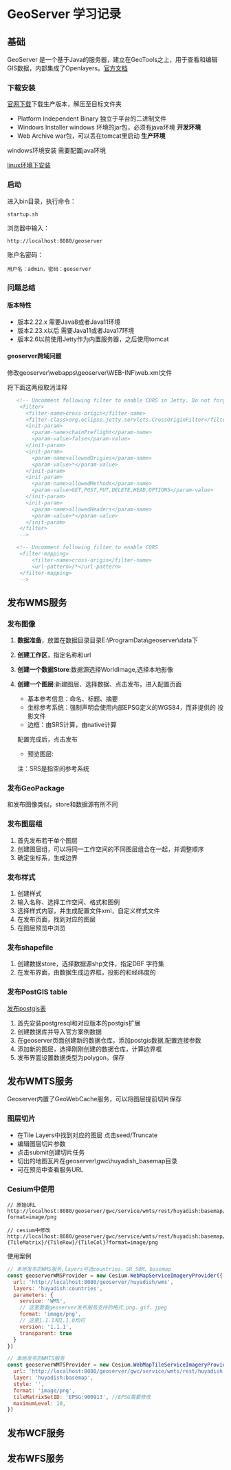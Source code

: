 # GeoServer 学习记录

## 基础

GeoServer 是一个基于Java的服务器，建立在GeoTools之上，用于查看和编辑GIS数据，内部集成了Openlayers。[官方文档](https://docs.geoserver.org/)

### 下载安装

[官网下载](https://sourceforge.net/projects/geoserver/files/)下载生产版本，解压至目标文件夹

- Platform Independent Binary 独立于平台的二进制文件
- Windows Installer windows 环境的jar包，必须有java环境 **开发环境**
- Web Archive  war包，可以丢在tomcat里启动  **生产环境**

windows环境安装 需要配置java环境

[linux环境下安装](https://docs.geoserver.org/latest/en/user/installation/linux.html)

### 启动

进入bin目录，执行命令：

```
startup.sh
```

浏览器中输入：

```
http://localhost:8080/geoserver
```

账户名密码：

```
用户名：admin，密码：geoserver
```

### 问题总结

#### 版本特性

- 版本2.22.x 需要Java8或者Java11环境
- 版本2.23.x以后 需要Java11或者Java17环境
- 版本2.6以前使用Jetty作为内置服务器，之后使用tomcat

#### geoserver跨域问题

修改geoserver\webapps\geoserver\WEB-INF\web.xml文件

将下面这两段取消注释

```xml
   <!-- Uncomment following filter to enable CORS in Jetty. Do not forget the second config block further down.
    <filter>
      <filter-name>cross-origin</filter-name>
      <filter-class>org.eclipse.jetty.servlets.CrossOriginFilter</filter-class>
      <init-param>
        <param-name>chainPreflight</param-name>
        <param-value>false</param-value>
      </init-param>
      <init-param>
        <param-name>allowedOrigins</param-name>
        <param-value>*</param-value>
      </init-param>
      <init-param>
        <param-name>allowedMethods</param-name>
        <param-value>GET,POST,PUT,DELETE,HEAD,OPTIONS</param-value>
      </init-param>
      <init-param>
        <param-name>allowedHeaders</param-name>
        <param-value>*</param-value>
      </init-param>
    </filter>
    -->

   <!-- Uncomment following filter to enable CORS
    <filter-mapping>
        <filter-name>cross-origin</filter-name>
        <url-pattern>/*</url-pattern>
    </filter-mapping>
    -->
```



## 发布WMS服务

### 发布图像

1. **数据准备**，放置在数据目录目录E:\ProgramData\geoserver\data下

2. **创建工作区**，指定名称和url

3. **创建一个数据Store**:数据源选择WorldImage,选择本地影像

4. **创建一个图层**:新建图层、选择数据、点击发布，进入配置页面

   - 基本参考信息：命名、标题、摘要
   - 坐标参考系统：强制声明会使用内部EPSG定义的WGS84，而非提供的 投影文件
   - 边框：由SRS计算，由native计算

   配置完成后，点击发布

   - 预览图层:

   注：SRS是指空间参考系统

### 发布GeoPackage

和发布图像类似，store和数据源有所不同

### 发布图层组

1. 首先发布若干单个图层
2. 创建图层组，可以将同一工作空间的不同图层组合在一起，并调整顺序
3. 确定坐标系，生成边界

### 发布样式

1. 创建样式
2. 输入名称、选择工作空间、格式和图例
3. 选择样式内容，并生成配置文件xml，自定义样式文件
4. 在发布页面，找到对应的图层
5. 在图层预览中浏览

### 发布shapefile

1. 创建数据store，选择数据源shp文件，指定DBF 字符集
2. 在发布界面，由数据生成边界框，投影的和经纬度的

### 发布PostGIS table

[发布postgis表](https://docs.geoserver.org/latest/en/user/gettingstarted/postgis-quickstart/index.html)

1. 首先安装postgresql和对应版本的postgis扩展
2. 创建数据库并导入官方案例数据
3. 在geoserver页面创建新的数据仓库，添加postgis数据,配置连接参数
4. 添加新的图层，选择刚刚创建的数据仓库，计算边界框
5. 发布界面设置数据类型为polygon，保存

## 发布WMTS服务

Geoserver内置了GeoWebCache服务，可以将图层提前切片保存

### 图层切片

- 在Tile Layers中找到对应的图层 点击seed/Truncate
- 编辑图层切片参数
- 点击submit创建切片任务
- 切出的地图瓦片在geoserver\gwc\huyadish_basemap目录
- 可在预览中查看服务URL

### Cesium中使用

```
// 原始URL
http://localhost:8080/geoserver/gwc/service/wmts/rest/huyadish:basemap/{style}/{TileMatrixSet}/{TileMatrix}/{TileRow}/{TileCol}?format=image/png

// cesium中修改
http://localhost:8080/geoserver/gwc/service/wmts/rest/huyadish:basemap/{style}/{TileMatrixSet}/{TileMatrixSet}:{TileMatrix}/{TileRow}/{TileCol}?format=image/png
```

使用案例

```js
// 本地发布的WMS服务,layers可选countries、SR_50M、basemap
const geoserverWMSProvider = new Cesium.WebMapServiceImageryProvider({
  url: 'http://localhost:8080/geoserver/huyadish/wms',
  layers: 'huyadish:countries',
  parameters: {
    service: 'WMS',
    // 这里要看geoserver发布服务支持的格式,png、gif、jpeg
    format: 'image/png', 
    // 这里1.1.1和1.1.0均可
    version: '1.1.1', 
    transparent: true
  }
})

// 本地发布的WMTS服务
const geoserverWMTSProvider = new Cesium.WebMapTileServiceImageryProvider({
  url: 'http://localhost:8080/geoserver/gwc/service/wmts/rest/huyadish:basemap/{style}/{TileMatrixSet}/{TileMatrixSet}:{TileMatrix}/{TileRow}/{TileCol}?format=image/png',
  layer: 'huyadish:basemap',
  style: '',
  format: 'image/png',
  tileMatrixSetID: 'EPSG:900913', //EPSG需要修改
  maximumLevel: 10,
})
```

## 发布WCF服务

## 发布WFS服务
